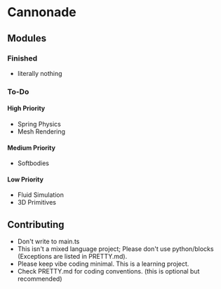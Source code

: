 # Cannonade
## Modules
### Finished
* literally nothing
### To-Do
#### High Priority
* Spring Physics 
* Mesh Rendering
#### Medium Priority
* Softbodies
#### Low Priority
* Fluid Simulation
* 3D Primitives
## Contributing
* Don't write to main.ts
* This isn't a mixed language project; Please don't use python/blocks (Exceptions are listed in PRETTY.md).
* Please keep vibe coding minimal. This is a learning project.
* Check PRETTY.md for coding conventions. (this is optional but recommended)
